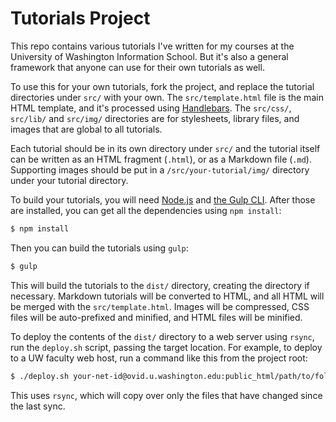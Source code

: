 # Tutorials Project

This repo contains various tutorials I've written for my courses at the University of Washington Information School. But it's also a general framework that anyone can use for their own tutorials as well.

To use this for your own tutorials, fork the project, and replace the tutorial directories under `src/` with your own. The `src/template.html` file is the main HTML template, and it's processed using [Handlebars](http://handlebarsjs.com/). The `src/css/`, `src/lib/` and `src/img/` directories are for stylesheets, library files, and images that are global to all tutorials.

Each tutorial should be in its own directory under `src/` and the tutorial itself can be written as an HTML fragment (`.html`), or as a Markdown file (`.md`). Supporting images should be put in a `/src/your-tutorial/img/` directory under your tutorial directory.

To build your tutorials, you will need [Node.js](https://nodejs.org/en/download/) and [the Gulp CLI](https://github.com/gulpjs/gulp/blob/master/docs/getting-started.md). After those are installed, you can get all the dependencies using `npm install`:

```bash
$ npm install
```

Then you can build the tutorials using `gulp`:

```bash
$ gulp
```

This will build the tutorials to the `dist/` directory, creating the directory if necessary. Markdown tutorials will be converted to HTML, and all HTML will be merged with the `src/template.html`. Images will be compressed, CSS files will be auto-prefixed and minified, and HTML files will be minified.

To deploy the contents of the `dist/` directory to a web server using `rsync`, run the `deploy.sh` script, passing the target location. For example, to deploy to a UW faculty web host, run a command like this from the project root:

```bash
$ ./deploy.sh your-net-id@ovid.u.washington.edu:public_html/path/to/folder
```

This uses `rsync`, which will copy over only the files that have changed since the last sync.
